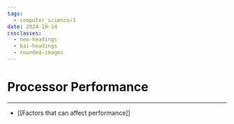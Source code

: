 ```yaml
---
tags:
  - computer_science/1
date: 2024-10-14
cssclasses:
  - neo-headings
  - bai-headings
  - rounded-images
---
```

# Processor Performance

***
- [[Factors that can affect performance]]